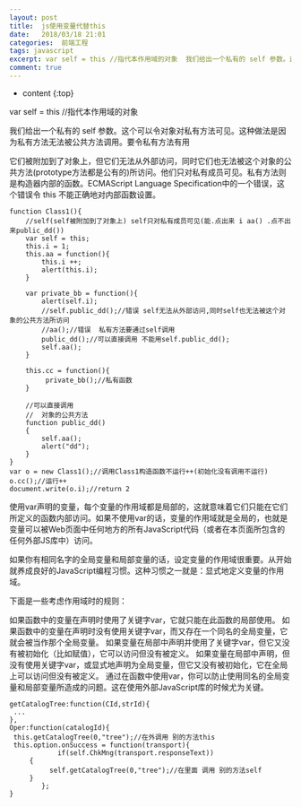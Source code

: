 ```yaml
---
layout: post
title:  js使用变量代替this
date:   2018/03/18 21:01
categories:  前端工程
tags: javascript 
excerpt: var self = this //指代本作用域的对象  我们给出一个私有的 self 参数。这个可以令对象对私有方法可见。这种做法是因为私有方法无法被公共方法调用。要令私有方法有用  它们被附加到了对象上，但它们无法从外部访问，同时它们也无法被这个对象的公共方法(prototype方法都是公有的)所访问。他们只对私有成员可见。私有方法则是构造器内部的函数。ECMAScript Language 
comment: true
---
```

* content
{:top}

var self = this //指代本作用域的对象

我们给出一个私有的 self 参数。这个可以令对象对私有方法可见。这种做法是因为私有方法无法被公共方法调用。要令私有方法有用

它们被附加到了对象上，但它们无法从外部访问，同时它们也无法被这个对象的公共方法(prototype方法都是公有的)所访问。他们只对私有成员可见。私有方法则是构造器内部的函数。ECMAScript Language Specification中的一个错误，这个错误令 this 不能正确地对内部函数设置。

<pre class="line-numbers prism-highlight" data-start="1"><code class="language-javascript">function Class1(){
    //self(self被附加到了对象上) self只对私有成员可见(能.点出来 i aa() .点不出来public_dd())
    var self = this;
    this.i = 1;
    this.aa = function(){
        this.i ++;
        alert(this.i);
    }

    var private_bb = function(){
        alert(self.i);
        //self.public_dd();//错误 self无法从外部访问,同时self也无法被这个对象的公共方法所访问
        //aa();//错误  私有方法要通过self调用
        public_dd();//可以直接调用 不能用self.public_dd();
        self.aa();
    }

    this.cc = function(){
         private_bb();//私有函数
    }

    //可以直接调用
    //  对象的公共方法
    function public_dd()
    {
        self.aa();
        alert("dd");
    }
}
var o = new Class1();//调用Class1构造函数不运行++(初始化没有调用不运行)
o.cc();//运行++
document.write(o.i);//return 2
</code></pre>

使用var声明的变量，每个变量的作用域都是局部的，这就意味着它们只能在它们所定义的函数内部访问。如果不使用var的话，变量的作用域就是全局的，也就是变量可以被Web页面中任何地方的所有JavaScript代码（或者在本页面所包含的任何外部JS库中）访问。

如果你有相同名字的全局变量和局部变量的话，设定变量的作用域很重要。从开始就养成良好的JavaScript编程习惯。这种习惯之一就是：显式地定义变量的作用域。

下面是一些考虑作用域时的规则：

如果函数中的变量在声明时使用了关键字var，它就只能在此函数的局部使用。
如果函数中的变量在声明时没有使用关键字var，而又存在一个同名的全局变量，它就会被当作那个全局变量。
如果变量在局部中声明并使用了关键字var，但它又没有被初始化（比如赋值），它可以访问但没有被定义。
如果变量在局部中声明，但没有使用关键字var，或显式地声明为全局变量，但它又没有被初始化，它在全局上可以访问但没有被定义。
通过在函数中使用var，你可以防止使用同名的全局变量和局部变量所造成的问题。这在使用外部JavaScript库的时候尤为关键。

<pre class="line-numbers prism-highlight" data-start="1"><code class="language-javascript">getCatalogTree:function(CId,strId){
 ...
},
Oper:function(catalogId){
 this.getCatalogTree(0,"tree");//在外调用 别的方法this
 this.option.onSuccess = function(transport){
            if(self.ChkMng(transport.responseText))
     {
          self.getCatalogTree(0,"tree");//在里面 调用 别的方法self
     } 
        };
}
</code></pre>
    